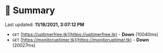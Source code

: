 # 📖 Summary
Last updated: **11/18/2021, 3:07:12 PM**

- `GET` [https://uptimerfree.tk](https://uptimerfree.tk) - **Down** (10040ms)
- `GET` [https://monitoruptimer.tk](https://monitoruptimer.tk) - **Down** (20027ms)

